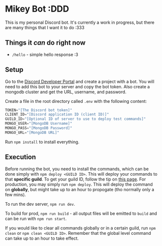 # Mikey Bot :DDD

This is my personal Discord bot. It's currently a work in progress, but there are many things that I want it to do :333

## Things it *can* do right now

- `/hello` - simple hello response :3

## Setup

Go to the [Discord Developer Portal](https://discord.com/developers) and create a project with a bot. You will need to add this bot to your server and copy the bot token. Also create a mongodb cluster and get the URL, username, and password.

Create a file in the root directory called `.env` with the following content:

```js
TOKEN="[The Discord bot token]"
CLIENT_ID="[Discord application ID (client ID)]"
GUILD_ID="[Optional ID of server to use to deploy test commands]"
MONGO_USER="[MongoDB Username]"
MONGO_PASS="[MongoDB Password]"
MONGO_URL="[MongoDB URL]"
```

Run `npm install` to install everything.

## Execution

Before running the bot, you need to install the commands, which can be done simply with `npm deploy <GUILD ID>`. This will deploy your commands to that **specific guild**. To get your guild ID, follow the tip on [this page](https://discordjs.guide/creating-your-bot/creating-commands.html#command-deployment-script). For production, you may simply run `npm deploy`. This will deploy the command on **globally**, but might take up to an hour to propogate (tho normally only a few mins).

To run the dev server, `npm run dev`.

To build for prod, `npm run build` - all output files will be emitted to `build` and can be run with `npm run start`.

If you would like to clear all commands globally or in a certain guild, run `npm clean` or `npm clean <GUILD ID>`. Remember that the global level command can take up to an hour to take effect.
